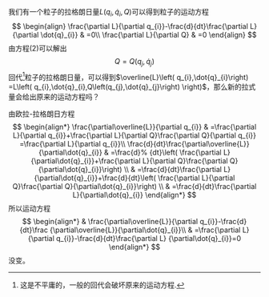 我们有一个粒子的拉格朗日量$L\left(q_{i},\dot{q}_{i},Q\right)$可以得到粒子的运动方程
$$
\begin{align}
\frac{\partial L}{\partial q_{i}}-\frac{d}{dt}\frac{\partial L}{\partial
\dot{q}_{i}}  &  =0\\
\frac{\partial L}{\partial Q}  &  =0
\end{align}
$$
由方程(2)可以解出
$$
\begin{equation}
Q=Q\left(  q_{j},\dot{q}_{j}\right)
\end{equation}
$$
回代[^1]粒子的拉格朗日量，可以得到$\overline{L}\left(  q_{i},\dot{q}_{i}\right)  =L\left(  q_{i},\dot{q}_{i},Q\left(q_{j},\dot{q}_{j}\right)  \right)$，那么新的拉式量会给出原来的运动方程吗？
[^1]:这是不平庸的，一般的回代会破坏原来的运动方程.

由欧拉-拉格朗日方程
$$
\begin{align*}
\frac{\partial\overline{L}}{\partial q_{i}} &  =\frac{\partial L}{\partial
q_{i}}+\frac{\partial L}{\partial Q}\frac{\partial Q}{\partial q_{i}}
=\frac{\partial L}{\partial q_{i}}\\
\frac{d}{dt}\frac{\partial\overline{L}}{\partial\dot{q}_{i}} &  =\frac{d}%
{dt}\left(  \frac{\partial L}{\partial\dot{q}_{i}}+\frac{\partial L}{\partial
Q}\frac{\partial Q}{\partial\dot{q}_{i}}\right)  \\
&  =\frac{d}{dt}\frac{\partial L}{\partial\dot{q}_{i}}+\frac{d}{dt}\left(
\frac{\partial L}{\partial Q}\frac{\partial Q}{\partial\dot{q}_{i}}\right)  \\
&  =\frac{d}{dt}\frac{\partial L}{\partial\dot{q}_{i}}
\end{align*}
$$
所以运动方程
$$
\begin{align*}
&  \frac{\partial\overline{L}}{\partial q_{i}}-\frac{d}{dt}\frac
{\partial\overline{L}}{\partial\dot{q}_{i}}\\
&  =\frac{\partial L}{\partial q_{i}}-\frac{d}{dt}\frac{\partial L}
{\partial\dot{q}_{i}}=0
\end{align*}
$$
没变。

<!--stackedit_data:
eyJoaXN0b3J5IjpbLTEzMTAxOTU0MTUsMzA2MjA5NTQyLC0yMD
g4NzQ2NjEyXX0=
-->
